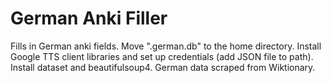 # German Anki Filler

Fills in German anki fields. Move ".german.db" to the home directory. Install Google TTS client libraries and set up credentials (add JSON file to path). Install dataset and beautifulsoup4. German data scraped from Wiktionary.
